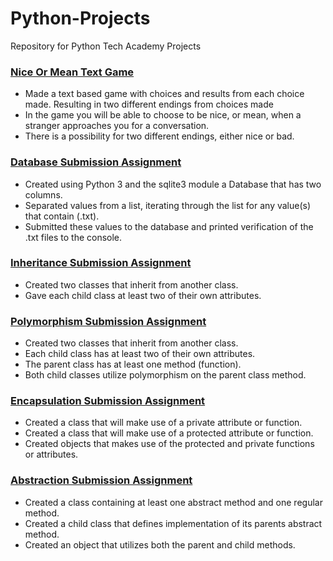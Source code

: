 # Python-Projects
Repository for Python Tech Academy Projects
### [Nice Or Mean Text Game](https://github.com/Kelinz74/Python-Projects/blob/main/NiceOrMeanGame.py)
- Made a text based game with choices and results from each choice made.  Resulting in two different endings from choices made
- In the game you will be able to choose to be nice, or mean, when a stranger approaches you for a conversation.
- There is a possibility for two different endings, either nice or bad.

### [Database Submission Assignment](https://github.com/Kelinz74/Python-Projects/blob/main/DatabaseSubmissionAssignment.py)
- Created using Python 3 and the sqlite3 module a Database that has two columns.
- Separated values from a list, iterating through the list for any value(s) that contain (.txt).
- Submitted these values to the database and printed verification of the .txt files to the console.

### [Inheritance Submission Assignment](https://github.com/Kelinz74/Python-Projects/blob/main/InheritanceSubmissionAssignment.py)
- Created two classes that inherit from another class.
- Gave each child class at least two of their own attributes.

### [Polymorphism Submission Assignment](https://github.com/Kelinz74/Python-Projects/blob/main/PolymorphismSubmissionAssignment.py)
- Created two classes that inherit from another class.
- Each child class has at least two of their own attributes.
- The parent class has at least one method (function).
- Both child classes utilize polymorphism on the parent class method. 

### [Encapsulation Submission Assignment](https://github.com/Kelinz74/Python-Projects/blob/main/EncapsulationSubmissionAssignment.py)
- Created a class that will make use of a private attribute or function.
- Created a class that will make use of a protected attribute or function.
- Created objects that makes use of the protected and private functions or attributes.

### [Abstraction Submission Assignment](https://github.com/Kelinz74/Python-Projects/blob/main/Abstraction_main.py)
- Created a class containing at least one abstract method and one regular method.
- Created a child class that defines implementation of its parents abstract method.
- Created an object that utilizes both the parent and child methods.
